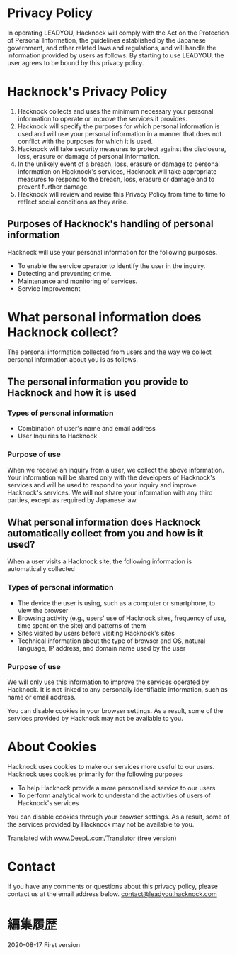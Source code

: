 # Privacy Policy

In operating LEADYOU, Hacknock will comply with the Act on the Protection of Personal Information, the guidelines established by the Japanese government, and other related laws and regulations, and will handle the information provided by users as follows.
By starting to use LEADYOU, the user agrees to be bound by this privacy policy.

# Hacknock's Privacy Policy

1. Hacknock collects and uses the minimum necessary your personal information to operate or improve the services it provides.
2. Hacknock will specify the purposes for which personal information is used and will use your personal information in a manner that does not conflict with the purposes for which it is used.
3. Hacknock will take security measures to protect against the disclosure, loss, erasure or damage of personal information.
4. In the unlikely event of a breach, loss, erasure or damage to personal information on Hacknock's services, Hacknock will take appropriate measures to respond to the breach, loss, erasure or damage and to prevent further damage.
5. Hacknock will review and revise this Privacy Policy from time to time to reflect social conditions as they arise.

## Purposes of Hacknock's handling of personal information

Hacknock will use your personal information for the following purposes.

- To enable the service operator to identify the user in the inquiry.
- Detecting and preventing crime.
- Maintenance and monitoring of services.
- Service Improvement

# What personal information does Hacknock collect?

The personal information collected from users and the way we collect personal information about you is as follows.

## The personal information you provide to Hacknock and how it is used

### Types of personal information

- Combination of user's name and email address
- User Inquiries to Hacknock

### Purpose of use

When we receive an inquiry from a user, we collect the above information. Your information will be shared only with the developers of Hacknock's services and will be used to respond to your inquiry and improve Hacknock's services. We will not share your information with any third parties, except as required by Japanese law.

## What personal information does Hacknock automatically collect from you and how is it used?

When a user visits a Hacknock site, the following information is automatically collected

### Types of personal information

- The device the user is using, such as a computer or smartphone, to view the browser
- Browsing activity (e.g., users' use of Hacknock sites, frequency of use, time spent on the site) and patterns of them
- Sites visited by users before visiting Hacknock's sites
- Technical information about the type of browser and OS, natural language, IP address, and domain name used by the user

### Purpose of use

We will only use this information to improve the services operated by Hacknock.
It is not linked to any personally identifiable information, such as name or email address.

You can disable cookies in your browser settings. As a result, some of the services provided by Hacknock may not be available to you.

# About Cookies

Hacknock uses cookies to make our services more useful to our users.
Hacknock uses cookies primarily for the following purposes

- To help Hacknock provide a more personalised service to our users
- To perform analytical work to understand the activities of users of Hacknock's services

You can disable cookies through your browser settings. As a result, some of the services provided by Hacknock may not be available to you.

Translated with www.DeepL.com/Translator (free version)

# Contact

If you have any comments or questions about this privacy policy, please contact us at the email address below.
contact@leadyou.hacknock.com

# 編集履歴

2020-08-17 First version
